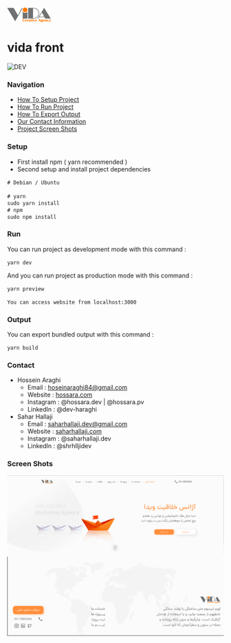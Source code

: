 ![Vida](./src/assets/img/brand/logo.png)
# vida front
![DEV](https://img.shields.io/badge/DEV-v1.1.5-red)

### Navigation
- [How To Setup Project](#setup)
- [How To Run Project](#run)
- [How To Export Output](#output)
- [Our Contact Information](#contact)
- [Project Screen Shots](#screen-shots)

### Setup
- First install npm ( yarn recommended )
- Second setup and install project dependencies
```shell
# Debian / Ubuntu

# yarn
sudo yarn install
# npm
sudo npm install
```

### Run
You can run project as development mode with this command :
```shell
yarn dev
```
And you can run project as production mode with this command :
```shell
yarn preview
```

`You can access website from localhost:3000`

### Output
You can export bundled output with this command :
```shell
yarn build
```

### Contact
- Hossein Araghi
  - Email : hoseinaraghi84@gmail.com
  - Website : [hossara.com](https://hossara.com)
  - Instagram : @hossara.dev | @hossara.pv
  - LinkedIn : @dev-haraghi
- Sahar Hallaji
  - Email : saharhallaji.dev@gmail.com
  - Website : [saharhallaji.com](https://saharhallaji.com)
  - Instagram : @saharhallaji.dev
  - LinkedIn : @shrhlljidev

### Screen Shots
![Screen Shot1](./screenshots/p1.png)
![Screen Shot3](./screenshots/p2.png)